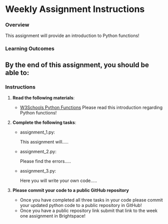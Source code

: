 # Weekly Assignment Instructions


### Overview
This assignment will provide an introduction to Python functions!

### Learning Outcomes
By the end of this assignment, you should be able to:
- 

### Instructions
1. **Read the following materials**:

   - [W3Schools Python Functions]([https://www.w3schools.com/python/default.asp](https://www.w3schools.com/python/python_functions.asp))
   Please read this introduction regarding Python functions!

2. **Complete the following tasks**:
   - assignment_1.py:
     
       This assignment will.....
   - assignment_2.py:
     
       Please find the errors.....
   - assignment_3.py:
     
       Here you will write your own code.....
   
4. **Please commit your code to a public GitHub repository**
    - Once you have completed all three tasks in your code please commit your updated python code to a public repository in GitHub!
    - Once you have a public repository link submit that link to the week one assignment in Brightspace!
